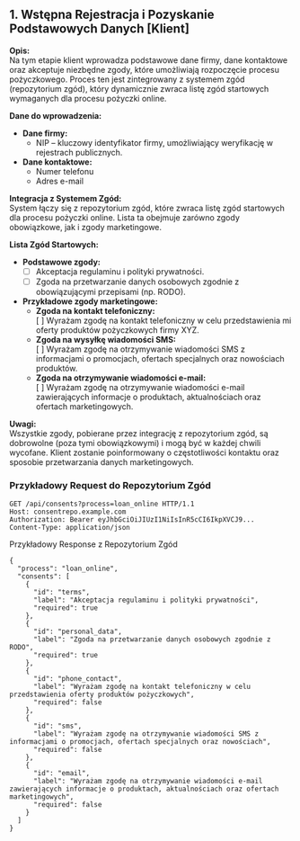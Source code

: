 ## 1. Wstępna Rejestracja i Pozyskanie Podstawowych Danych [Klient]

**Opis:**  
Na tym etapie klient wprowadza podstawowe dane firmy, dane kontaktowe oraz akceptuje niezbędne zgody, które umożliwiają rozpoczęcie procesu pożyczkowego. Proces ten jest zintegrowany z systemem zgód (repozytorium zgód), który dynamicznie zwraca listę zgód startowych wymaganych dla procesu pożyczki online.

**Dane do wprowadzenia:**
- **Dane firmy:**
  - NIP – kluczowy identyfikator firmy, umożliwiający weryfikację w rejestrach publicznych.
- **Dane kontaktowe:**
  - Numer telefonu
  - Adres e-mail

**Integracja z Systemem Zgód:**  
System łączy się z repozytorium zgód, które zwraca listę zgód startowych dla procesu pożyczki online. Lista ta obejmuje zarówno zgody obowiązkowe, jak i zgody marketingowe.

**Lista Zgód Startowych:**
- **Podstawowe zgody:**
  - [ ] Akceptacja regulaminu i polityki prywatności.
  - [ ] Zgoda na przetwarzanie danych osobowych zgodnie z obowiązującymi przepisami (np. RODO).

- **Przykładowe zgody marketingowe:**
  - **Zgoda na kontakt telefoniczny:**  
    [ ] Wyrażam zgodę na kontakt telefoniczny w celu przedstawienia mi oferty produktów pożyczkowych firmy XYZ.
  - **Zgoda na wysyłkę wiadomości SMS:**  
    [ ] Wyrażam zgodę na otrzymywanie wiadomości SMS z informacjami o promocjach, ofertach specjalnych oraz nowościach produktów.
  - **Zgoda na otrzymywanie wiadomości e-mail:**  
    [ ] Wyrażam zgodę na otrzymywanie wiadomości e-mail zawierających informacje o produktach, aktualnościach oraz ofertach marketingowych.

**Uwagi:**  
Wszystkie zgody, pobierane przez integrację z repozytorium zgód, są dobrowolne (poza tymi obowiązkowymi) i mogą być w każdej chwili wycofane. Klient zostanie poinformowany o częstotliwości kontaktu oraz sposobie przetwarzania danych marketingowych.


### Przykładowy Request do Repozytorium Zgód

```http
GET /api/consents?process=loan_online HTTP/1.1
Host: consentrepo.example.com
Authorization: Bearer eyJhbGciOiJIUzI1NiIsInR5cCI6IkpXVCJ9...
Content-Type: application/json
```

Przykładowy Response z Repozytorium Zgód
```
{
  "process": "loan_online",
  "consents": [
    {
      "id": "terms",
      "label": "Akceptacja regulaminu i polityki prywatności",
      "required": true
    },
    {
      "id": "personal_data",
      "label": "Zgoda na przetwarzanie danych osobowych zgodnie z RODO",
      "required": true
    },
    {
      "id": "phone_contact",
      "label": "Wyrażam zgodę na kontakt telefoniczny w celu przedstawienia oferty produktów pożyczkowych",
      "required": false
    },
    {
      "id": "sms",
      "label": "Wyrażam zgodę na otrzymywanie wiadomości SMS z informacjami o promocjach, ofertach specjalnych oraz nowościach",
      "required": false
    },
    {
      "id": "email",
      "label": "Wyrażam zgodę na otrzymywanie wiadomości e-mail zawierających informacje o produktach, aktualnościach oraz ofertach marketingowych",
      "required": false
    }
  ]
}
```
